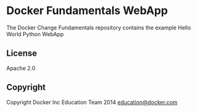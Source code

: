 Docker Fundamentals WebApp
==========================

The Docker Change Fundamentals repository contains the example Hello World Python WebApp

## License

Apache 2.0

## Copyright

Copyright Docker Inc Education Team 2014 <education@docker.com>
